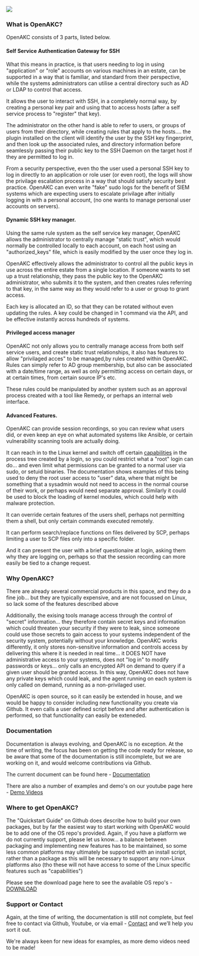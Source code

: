 
<img src="https://raw.githubusercontent.com/netlore/OpenAKC/master/docs/resources/AKCKeys-short.jpg">


### What is OpenAKC?

OpenAKC consists of 3 parts, listed below.

#### Self Service Authentication Gateway for SSH

What this means in practice, is that users needing to log in using "application" or "role" accounts on various machines in an estate, can be supported in a way that is familiar, and standard from their perspective, while the systems administrators can utilise a central directory such as AD or LDAP to control that access.

It allows the user to interact with SSH, in a completely normal way, by creating a personal key pair and using that to access hosts (after a self service process to "register" that key).

The administrator on the other hand is able to refer to users, or groups of users from their directory, while creating rules that apply to the hosts.... the plugin installed on the client will identify the user by the SSH key fingerprint, and then look up the associated rules, and directory information before seamlessly passing their public key to the SSH Daemon on the target host if they are permitted to log in.

From a security perspective, even tho the user used a personal SSH key to log in directly to an application or role user (or even root), the logs will show the privilage escalation process in a way that should satisfy security best practice. OpenAKC can even write "fake" sudo logs for the benefit of SIEM systems which are expecting users to escalate privilage after initially logging in with a personal account, (no one wants to manage personal user accounts on servers).

#### Dynamic SSH key manager.

Using the same rule system as the self service key manager, OpenAKC allows the administrator to centrally manage "static trust", which would normally be controlled locally to each account, on each host using an "authorized_keys" file, which is easily modified by the user once they log in.

OpenAKC effectively allows the administrator to control all the public keys in use across the entire estate from a single location.  If someone wants to set up a trust relationship, they pass the public key to the OpenAKC administrator, who submits it to the system, and then creates rules referring to that key, in the same way as they would refer to a user or group to grant access.

Each key is allocated an ID, so that they can be rotated without even updating the rules.  A key could be changed in 1 command via the API, and be effective instantly across hundreds of systems.

#### Privileged access manager

OpenAKC not only allows you to centrally manage access from both self service users, and create static trust relationships, it also has features to allow "privilaged acces" to be managed,by rules created within OpenAKC.  Rules can simply refer to AD group membership, but also can be associated with a date/time range, as well as only permitting access on certain days, or at certain times, from certain source IP's etc.

These rules could be manipulated by another system such as an approval process created with a tool like Remedy, or perhaps an internal web interface.

#### Advanced Features.

OpenAKC can provide session recordings, so you can review what users did, or even keep an eye on what automated systems like Ansible, or certain vulnerability scanning tools are actually doing.

It can reach in to the Linux kernel and switch off certain [capabilities](https://man7.org/linux/man-pages/man7/capabilities.7.html) in the process tree created by a login, so you could restrict what a "root" login can do... and even limit what permissions can be granted to a normal user via sudo, or setuid binaries.  The documentation shows examples of this being used to deny the root user access to "user" data, where that might be something that a sysadmin would not need to access in the normal course of their work, or perhaps would need separate approval.  Similarly it could be used to block the loading of kernel modules, which could help with malware protection.

It can override certain features of the users shell, perhaps not permitting them a shell, but only certain commands executed remotely.

It can perform search/replace functions on files delivered by SCP, perhaps limiting a user to SCP files only into a specific folder.

And it can present the user with a brief questionaire at login, asking them why they are logging on, perhaps so that the session recording can more easily be tied to a change request.

### Why OpenAKC?

There are already several commercial products in this space, and they do a fine job... but they are typically expensive, and are not focussed on Linux, so lack some of the features described above

Additionally, the exising tools manage access through the control of "secret" information... they therefore contain secret keys and information which could threaten your security if they were to leak, since someone could use those secrets to gain access to your systems independent of the security system, potentially without your knowledge.  OpenAKC works differently, it only stores non-sensitive information and controls access by delivering this where it is needed in real time... it DOES NOT have administrative access to your systems, does not "log in" to modify passwords or keys... only calls an encrypted API on demand to query if a given user should be granted access.  In this way, OpenAKC does not have any private keys which could leak, and the agent running on each system is only called on demand, running as a non-privilaged user.

OpenAKC is open source, so it can easily be extended in house, and we would be happy to consider including new functionality you create via Github.  It even calls a user defined script before and after authentication is performed, so that functionality can easily be exteneded.

### Documentation

Documentation is always evolving, and OpenAKC is no exception.  At the time of writing, the focus has been on getting the code ready for release, so be aware that some of the documentation is still incomplete, but we are working on it, and would welcome contributions via Github.

The current document can be found here - [Documentation](https://github.com/netlore/OpenAKC/raw/master/docs/OpenAKC_Admin_Guide.pdf)

There are also a number of examples and demo's on our youtube page here - [Demo Videos](https://www.youtube.com/channel/UCI1hoep-rTNVggG25jHkbiA)

### Where to get OpenAKC?

The "Quickstart Guide" on Github does describe how to build your own packages, but by far the easiest way to start working with OpenAKC would be to add one of the OS repo's provided.  Again, if you have a platform we do not currently support, please let us know... a balance between packaging and implementing new features has to be maintained, so some less common platforms may ultimately be supported with an install script, rather than a package as this will be necessary to support any non-Linux platforms also (tho these will not have access to some of the Linux specific features such as "capabilities")

Please see the download page here to see the available OS repo's - [DOWNLOAD](https://netlore.github.io/OpenAKC/download/)

### Support or Contact

Again, at the time of writing, the documentation is still not complete, but feel free to contact via Github, Youtube, or via email - [Contact](mailto:james@fsck.co.uk?subject=[OpenAKC]%20Contact%20Form%20Query) and we’ll help you sort it out.

We're always keen for new ideas for examples, as more demo videos need to be made!
